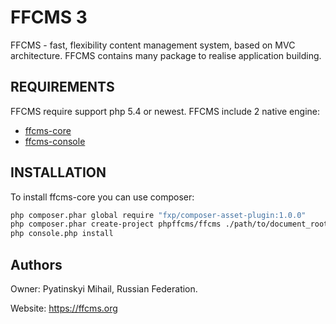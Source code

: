 # FFCMS 3
FFCMS - fast, flexibility content management system, based on MVC architecture. FFCMS contains many package to realise application building. 

REQUIREMENTS
------------
FFCMS require support php 5.4 or newest. FFCMS include 2 native engine:
  * [ffcms-core](https://github.com/phpffcms/ffcms-core)
  * [ffcms-console](https://github.com/phpffcms/ffcms-console)

INSTALLATION
------------
To install ffcms-core you can use composer:
```bash
php composer.phar global require "fxp/composer-asset-plugin:1.0.0"
php composer.phar create-project phpffcms/ffcms ./path/to/document_root 3.0.0
php console.php install
```

Authors
------------
Owner: Pyatinskyi Mihail, Russian Federation.

Website: https://ffcms.org
